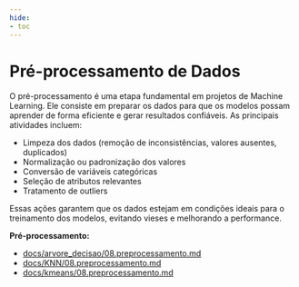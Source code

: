 ```yaml
---
hide:
- toc
---
```


# Pré-processamento de Dados

O pré-processamento é uma etapa fundamental em projetos de Machine Learning. Ele consiste em preparar os dados para que os modelos possam aprender de forma eficiente e gerar resultados confiáveis. As principais atividades incluem:

- Limpeza dos dados (remoção de inconsistências, valores ausentes, duplicados)
- Normalização ou padronização dos valores
- Conversão de variáveis categóricas
- Seleção de atributos relevantes
- Tratamento de outliers

Essas ações garantem que os dados estejam em condições ideais para o treinamento dos modelos, evitando vieses e melhorando a performance.

**Pré-processamento:**
  - [docs/arvore_decisao/08.preprocessamento.md](https://snowdutra.github.io/Machine-Learning/arvore_decisao/08.preprocessamento)
  - [docs/KNN/08.preprocessamento.md](https://snowdutra.github.io/Machine-Learning/knn/08.preprocessamento)
  - [docs/kmeans/08.preprocessamento.md](https://snowdutra.github.io/Machine-Learning/kmeans/08.preprocessamento)